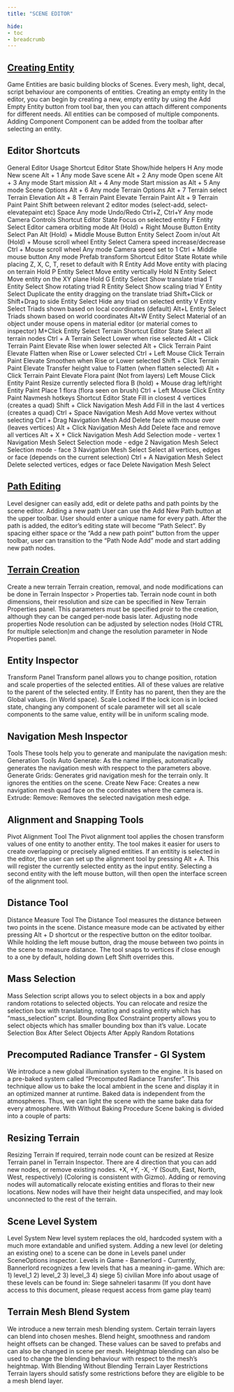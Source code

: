 ```yaml
---
title: "SCENE EDITOR"

hide: 
- toc
- breadcrumb
---
```


## [Creating Entity](Creating-Entity)

Game Entities are basic building blocks of Scenes. Every mesh, light, decal, script behaviour are components of entities. Creating an empty entity In the editor, you can begin by creating a new, empty entity by using the Add Empty Entity button from tool bar, then you can attach different components for different needs. All entities can be composed of multiple components. Adding Component Component can be added from the toolbar after selecting an entity.

## Editor Shortcuts

General Editor Usage Shortcut Editor State Show/hide helpers H Any mode New scene Alt + 1 Any mode Save scene Alt + 2 Any mode Open scene Alt + 3 Any mode Start mission Alt + 4 Any mode Start mission as Alt + 5 Any mode Scene Options Alt + 6 Any mode Terrain Options Alt + 7 Terrain select Terrain Elevation Alt + 8 Terrain Paint Elevate Terrain Paint Alt + 9 Terrain Paint Paint Shift between relevant 2 editor modes (select-add, select-elevatepaint etc) Space Any mode Undo/Redo Ctrl+Z, Ctrl+Y Any mode Camera Controls Shortcut Editor State Focus on selected entity F Entity Select Editor camera orbiting mode Alt (Hold) + Right Mouse Button Entity Select Pan Alt (Hold) + Middle Mouse Button Entity Select Zoom in/out Alt (Hold) + Mouse scroll wheel Entity Select Camera speed increase/decrease Ctrl + Mouse scroll wheel Any mode Camera speed set to 1 Ctrl + Middle mouse button Any mode Prefab transform Shortcut Editor State Rotate while placing Z, X, C, T, reset to default with R Entity Add Move entity with placing on terrain Hold P Entity Select Move entity vertically Hold N Entity Select Move entity on the XY plane Hold G Entity Select Show translate triad T Entity Select Show rotating triad R Entity Select Show scaling triad Y Entity Select Duplicate the entity dragging on the translate triad Shift+Click or Shift+Drag to side Entity Select Hide any triad on selected entity V Entity Select Triads shown based on local coordinates (default) Alt+L Entity Select Triads shown based on world coordinates Alt+W Entity Select Material of an object under mouse opens in material editor (or material comes to inspector) M+Click Entity Select Terrain Shortcut Editor State Select all terrain nodes Ctrl + A Terrain Select Lower when rise selected Alt + Click Terrain Paint Elevate Rise when lower selected Alt + Click Terrain Paint Elevate Flatten when Rise or Lower selected Ctrl + Left Mouse Click Terrain Paint Elevate Smoothen when Rise or Lower selected Shift + Click Terrain Paint Elevate Transfer height value to Flatten (when flatten selected) Alt + Click Terrain Paint Elevate Flora paint (Not from layers) Left Mouse Click Entity Paint Resize currently selected flora B (hold) + Mouse drag left/right Entity Paint Place 1 flora (flora seen on brush) Ctrl + Left Mouse Click Entity Paint Navmesh hotkeys Shortcut Editor State Fill in closest 4 vertices (creates a quad) Shift + Click Navigation Mesh Add Fill in the last 4 vertices (creates a quad) Ctrl + Space Navigation Mesh Add Move vertex without selecting Ctrl + Drag Navigation Mesh Add Delete face with mouse over (leaves vertices) Alt + Click Navigation Mesh Add Delete face and remove all vertices Alt + X + Click Navigation Mesh Add Selection mode - vertex 1 Navigation Mesh Select Selection mode - edge 2 Navigation Mesh Select Selection mode - face 3 Navigation Mesh Select Select all vertices, edges or face (depends on the current selection) Ctrl + A Navigation Mesh Select Delete selected vertices, edges or face Delete Navigation Mesh Select

## [Path Editing](path-editing)

Level designer can easily add, edit or delete paths and path points by the scene editor. Adding a new path User can use the Add New Path button at the upper toolbar. User should enter a unique name for every path. After the path is added, the editor’s editing state will become “Path Select”. By spacing either space or the “Add a new path point” button from the upper toolbar, user can transition to the “Path Node Add” mode and start adding new path nodes.

## [Terrain Creation](terrain-creation)

Create a new terrain Terrain creation, removal, and node modifications can be done in Terrain Inspector > Properties tab. Terrain node count in both dimensions, their resolution and size can be specified in New Terrain Properties panel. This parameters must be specified proir to the creation, although they can be canged per-node basis later. Adjusting node properties Node resolution can be adjusted by selection nodes (Hold CTRL for multiple selection)m and change the resolution parameter in Node Properties panel.

## Entity Inspector

Transform Panel Transform panel allows you to change position, rotation and scale properties of the selected entities. All of these values are relative to the parent of the selected entity. If Entity has no parent, then they are the Global values. (in World space). Scale Locked If the lock icon is in locked state, changing any component of scale parameter will set all scale components to the same value, entity will be in uniform scaling mode.

## Navigation Mesh Inspector

Tools These tools help you to generate and manipulate the navigation mesh: Generation Tools Auto Generate: As the name implies, automatically generates the navigation mesh with resppect to the parameters above. Generate Grids: Generates grid navigation mesh for the terrain only. It ignores the entities on the scene. Create New Face: Creates a new navigation mesh quad face on the coordinates where the camera is. Extrude: Remove: Removes the selected navigation mesh edge.

## Alignment and Snapping Tools

Pivot Alignment Tool The Pivot alignment tool applies the chosen transform values of one entity to another entity. The tool makes it easier for users to create overlapping or precisely aligned entities. If an entitity is selected in the editor, the user can set up the alignment tool by pressing Alt + A. This will register the currently selected entity as the input entity. Selecting a second entity with the left mouse button, will then open the interface screen of the alignment tool.

## Distance Tool

Distance Measure Tool The Distance Tool measures the distance between two points in the scene. Distance measure mode can be activated by either pressing Alt + D shortcut or the respective button on the editor toolbar. While holding the left mouse button, drag the mouse between two points in the scene to measure distance. The tool snaps to vertices if close enough to a one by default, holding down Left Shift overrides this.

## Mass Selection

Mass Selection script allows you to select objects in a box and apply random rotations to selected objects. You can relocate and resize the selection box with translating, rotating and scaling entity which has “mass_selection” script. Bounding Box Constraint property allows you to select objects which has smaller bounding box than it’s value. Locate Selection Box After Select Objects After Apply Random Rotations

## Precomputed Radiance Transfer - GI System

We introduce a new global illumination system to the engine. It is based on a pre-baked system called “Precomputed Radiance Transfer”. This technique allow us to bake the local ambient in the scene and display it in an optimized manner at runtime. Baked data is independent from the atmospheres. Thus, we can light the scene with the same bake data for every atmosphere. With Without Baking Procedure Scene baking is divided into a couple of parts:

## Resizing Terrain

Resizing Terrain If required, terrain node count can be resized at Resize Terrain panel in Terrain Inspector. There are 4 direction that you can add new nodes, or remove existing nodes. +X, +Y, -X, -Y (South, East, North, West, respectively) (Coloring is consistent with Gizmo). Adding or removing nodes will automatically relocate existing entities and floras to their new locations. New nodes will have their height data unspecified, and may look unconnected to the rest of the terrain.

## Scene Level System

Level System New level system replaces the old, hardcoded system with a much more extandable and unified system. Adding a new level (or deleting an existing one) to a scene can be done in Levels panel under SceneOptions inspector. Levels in Game - Bannerlord - Currently, Bannerlord recognizes a few levels that has a meaning in-game. Which are: 1) level_1 2) level_2 3) level_3 4) siege 5) civilian More info about usage of these levels can be found in: Siege sahneleri tasarımı (If you dont have access to this document, please request access from game play team)

## Terrain Mesh Blend System

We introduce a new terrain mesh blending system. Certain terrain layers can blend into chosen meshes. Blend height, smoothness and random height offsets can be changed. These values can be saved to prefabs and can also be changed in scene per mesh. Heightmap blending can also be used to change the blending behaviour with respect to the mesh’s heightmap. With Blending Without Blending Terrain Layer Restrictions Terrain layers should satisfy some restrictions before they are eligible to be a mesh blend layer.
